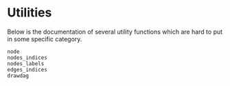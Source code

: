 # Utilities

Below is the documentation of several utility functions which are hard to put
in some specific category.

```@docs
node
nodes_indices
nodes_labels
edges_indices
drawdag
```
